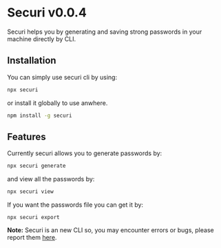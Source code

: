 # Securi v0.0.4
Securi helps you by generating and saving strong passwords in your machine directly by CLI.

## Installation
You can simply use securi cli by using:
```bash
npx securi
```
or install it globally to use anwhere.
```bash
npm install -g securi
```
## Features
Currently securi allows you to generate passwords by:
```bash
npx securi generate
```
and view all the passwords by:
```bash
npx securi view
```
If you want the passwords file you can get it by:
```
npx securi export
```
**Note:**
Securi is an new CLI so, you may encounter errors or bugs, please report them [here](https://github.com/HarshDev2/securi/issues).